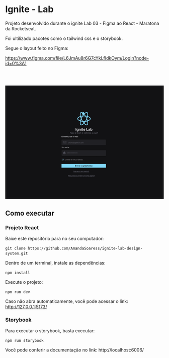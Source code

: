 # Ignite - Lab

Projeto  desenvolvido durante o ignite Lab 03 - Figma ao React - Maratona da Rocketseat. 

Foi ultilizado pacotes como o tailwind css e o storybook.

Segue o layout feito no Figma:

https://www.figma.com/file/L6JmAu8r6G7cYkLfIdkOym/Login?node-id=0%3A1

<br>
</br>

![preview](./preview.png)

## Como executar

### Projeto React

Baixe este repositório para no seu computador:

```
git clone https://github.com/AmandaSoaress/ignite-lab-design-system.git
```

Dentro de um terminal, instale as dependências:

```
npm install
```

Execute o projeto:

```
npm run dev
```

Caso não abra automaticamente, você pode acessar o link: http://127.0.0.1:5173/

### Storybook

Para executar o storybook, basta executar:

```
npm run storybook
```


Você pode conferir a documentação no link: http://localhost:6006/
